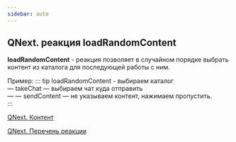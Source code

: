```yaml
---
sidebar: auto
---
```


## QNext. реакция loadRandomContent

**loadRandomContent** - реакция позволяет в случайном порядке выбрать контент из каталога для последующей работы с ним.

Пример:
::: tip
loadRandomContent - выбираем каталог<br> — takeChat — выбираем чат куда отправить <br> — — sendContent — не указываем контент, нажимаем пропустить.<br>
:::



[QNext. Контент](/docs-test/ph/QNext-admin-content-about-05-09)

[QNext. Перечень реакции](/docs-test/ph/QNext-admin-reaction-about-05-01)